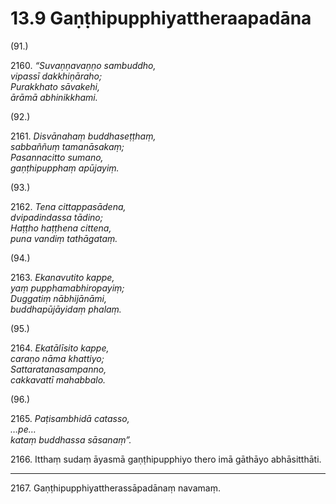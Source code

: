 

# 13.9 Gaṇṭhipupphiyattheraapadāna



(91.)

2160\. _“Suvaṇṇavaṇṇo sambuddho,_  
_vipassī dakkhiṇāraho;_  
_Purakkhato sāvakehi,_  
_ārāmā abhinikkhami._  


(92.)

2161\. _Disvānahaṃ buddhaseṭṭhaṃ,_  
_sabbaññuṃ tamanāsakaṃ;_  
_Pasannacitto sumano,_  
_gaṇṭhipupphaṃ apūjayiṃ._  


(93.)

2162\. _Tena cittappasādena,_  
_dvipadindassa tādino;_  
_Haṭṭho haṭṭhena cittena,_  
_puna vandiṃ tathāgataṃ._  


(94.)

2163\. _Ekanavutito kappe,_  
_yaṃ pupphamabhiropayiṃ;_  
_Duggatiṃ nābhijānāmi,_  
_buddhapūjāyidaṃ phalaṃ._  


(95.)

2164\. _Ekatālīsito kappe,_  
_caraṇo nāma khattiyo;_  
_Sattaratanasampanno,_  
_cakkavattī mahabbalo._  


(96.)

2165\. _Paṭisambhidā catasso,_  
_…pe…_  
_kataṃ buddhassa sāsanaṃ”._  


2166\. Itthaṃ sudaṃ āyasmā gaṇṭhipupphiyo thero imā gāthāyo abhāsitthāti.

---

2167\. Gaṇṭhipupphiyattherassāpadānaṃ navamaṃ.





